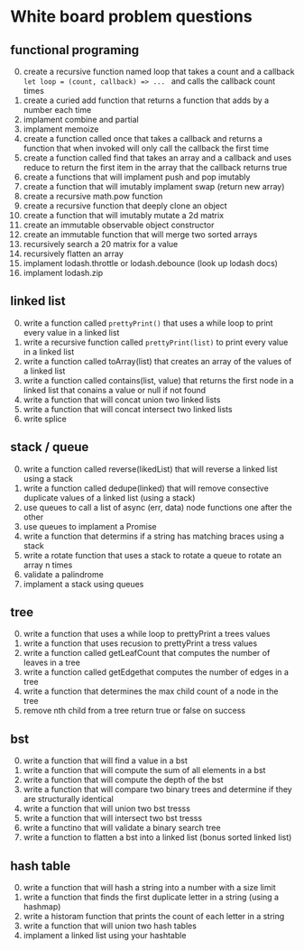 # White board problem questions
## functional programing
0. create a recursive function named loop that takes a count and a callback `let loop = (count, callback) => ... ` and calls the callback count times
0. create a curied add function that returns a function that adds by a number each time
0. implament combine and partial 
0. implament memoize
0. create a function called once that takes a callback and returns a function that when invoked will only call the callback the first time
0. create a function called find that takes an array and a callback and uses reduce to return the first item in the array that the callback returns true
0. create a functions that will implament push and pop imutably
0. create a function that will imutably implament swap (return new array)
0. create a recursive math.pow function
0. create a recursive function that deeply clone an object
0. create a function that will imutably mutate a 2d matrix
0. create an immutable observable object constructor
0. create an immutable function that will merge two sorted arrays
0. recursively search a 20 matrix for a value
0. recursively flatten an array
0. implament lodash.throttle or lodash.debounce (look up lodash docs)
0. implament lodash.zip 

## linked list 
0. write a function called `prettyPrint()` that uses a while loop to print every value in a linked list
0. write a recursive function called `prettyPrint(list)` to print every value in a linked list
0. write a function called toArray(list) that creates an array of the values of a linked list
0. write a function called contains(list, value) that returns the first node in a linked list that conains a value or null if not found
0. write a function that will concat union two linked lists
0. write a function that will concat intersect two linked lists
0. write splice

## stack / queue
0. write a function called reverse(likedList) that will reverse a linked list using a stack
0. write a function called dedupe(linked) that will remove consective duplicate values of a linked list (using a stack)
0. use queues to call a list of async (err, data) node functions one after the other
0. use queues to implament a Promise
0. write a function that determins if a string has matching braces using a stack
0. write a rotate function that uses a stack to rotate a queue to rotate an array n times
0. validate a palindrome
0. implament a stack using queues

## tree 
0. write a function that uses a while loop to prettyPrint a trees values
0. write a function that uses recusion to prettyPrint a tress values
0. write a function called getLeafCount that computes the number of leaves in a tree
0. write a function called getEdgethat computes the number of edges in a tree
0. write a function that determines the max child count of a node in the tree
0. remove nth child from a tree return true or false on success

## bst 
0. write a function that will find a value in a bst 
0. write a function that will compute the sum of all elements in a bst
0. write a function that will compute the depth of the bst
0. write a function that will compare two binary trees and determine if they are structurally identical 
0. write a function that will union two bst tresss
0. write a function that will intersect two bst tresss
0. write a functino that will validate a binary search tree 
0. write a function to flatten a bst into a linked list (bonus sorted linked list)

## hash table
0. write a function that will hash a string into a number with a size limit
0. write a function that finds the first duplicate letter in a string (using a hashmap)
0. write a historam function that prints the count of each letter in a string
0. write a function that will union two hash tables
0. implament a linked list using your hashtable
